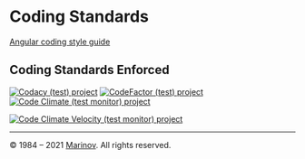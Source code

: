 # Coding Standards

[Angular coding style guide](https://angular.io/guide/styleguide "Angular coding style guide")

## Coding Standards Enforced

[![Codacy (test) project](https://img.shields.io/badge/Codacy-...t%20....%20project-1080C0.svg?logo=codacy&logoColor=)](https://app.codacy.com/manual/Yrkki/cv-generator-fe/dashboard?bid=18790902&dashboardType=Days7 "Codacy (test) project")
[![CodeFactor (test) project](https://img.shields.io/badge/CodeFactor-...t%20....%20project-1080C0.svg?logo=codefactor&logoColor=)](https://www.codefactor.io/repository/github/yrkki/cv-generator-fe "CodeFactor (test) project")
[![Code Climate (test monitor) project](https://img.shields.io/badge/Code%20Climate-...t%20...m%20project-1080C0.svg?logo=code-climate&logoColor=)](https://codeclimate.com/github/Yrkki/cv-generator-fe "Code Climate (test monitor) project")

[![Code Climate Velocity (test monitor) project](https://img.shields.io/badge/Code%20Climate%20Velocity-...t%20...m%20project-1080C0.svg?logo=code-climate&logoColor=)](https://velocity.codeclimate.com/portal/targets "Code Climate Velocity (test monitor) project")

---

© 1984 – 2021 [Marinov](http://marinov.ml "Marinov"). All rights reserved.
